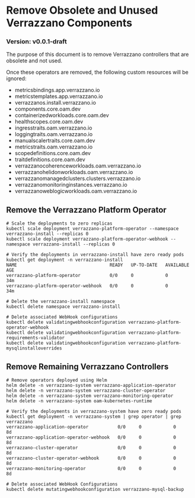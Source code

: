 # Remove Obsolete and Unused Verrazzano Components

### Version: v0.0.1-draft

The purpose of this document is to remove Verrazzano controllers that are obsolete and not used.  

Once these operators are removed, the following custom resources will be ignored:

* metricsbindings.app.verrazzano.io 
* metricstemplates.app.verrazzano.io 
* verrazzanos.install.verrazzano.io
* components.core.oam.dev
* containerizedworkloads.core.oam.dev
* healthscopes.core.oam.dev
* ingresstraits.oam.verrazzano.io
* loggingtraits.oam.verrazzano.io
* manualscalertraits.core.oam.dev
* metricstraits.oam.verrazzano.io
* scopedefinitions.core.oam.dev
* traitdefinitions.core.oam.dev
* verrazzanocoherenceworkloads.oam.verrazzano.io
* verrazzanohelidonworkloads.oam.verrazzano.io
* verrazzanomanagedclusters.clusters.verrazzano.io
* verrazzanomonitoringinstances.verrazzano.io
* verrazzanoweblogicworkloads.oam.verrazzano.io

## Remove the Verrazzano Platform Operator

```text
# Scale the deployments to zero replicas
kubectl scale deployment verrazzano-platform-operator --namespace verrazzano-install --replicas 0
kubectl scale deployment verrazzano-platform-operator-webhook --namespace verrazzano-install --replicas 0

# Verify the deployments in verrazzano-install have zero ready pods
kubectl get deployment -n verrazzano-install
NAME                                   READY   UP-TO-DATE   AVAILABLE   AGE
verrazzano-platform-operator           0/0     0            0           34m
verrazzano-platform-operator-webhook   0/0     0            0           34m

# Delete the verrazzano-install namespace
kubectl delete namespace verrazzano-install

# Delete associated WebHook configurations
kubectl delete validatingwebhookconfiguration verrazzano-platform-operator-webhook
kubectl delete validatingwebhookconfiguration verrazzano-platform-requirements-validator
kubectl delete validatingwebhookconfiguration verrazzano-platform-mysqlinstalloverrides
```

## Remove Remaining Verrazzano Controllers

```text
# Remove operators deployed using Helm
helm delete -n verrazzano-system verrazzano-application-operator
helm delete -n verrazzano-system verrazzano-cluster-operator
helm delete -n verrazzano-system verrazzano-monitoring-operator
helm delete -n verrazzano-system oam-kubernetes-runtime

# Verify the deployments in verrazzano-system have zero ready pods
kubectl get deployment -n verrazzano-system | grep operator | grep verrazzano
verrazzano-application-operator           0/0     0            0           8d
verrazzano-application-operator-webhook   0/0     0            0           8d
verrazzano-cluster-operator               0/0     0            0           8d
verrazzano-cluster-operator-webhook       0/0     0            0           8d
verrazzano-monitoring-operator            0/0     0            0           8d

# Delete associated WebHook Configurations
kubectl delete mutatingwebhookconfiguration verrazzano-mysql-backup
```